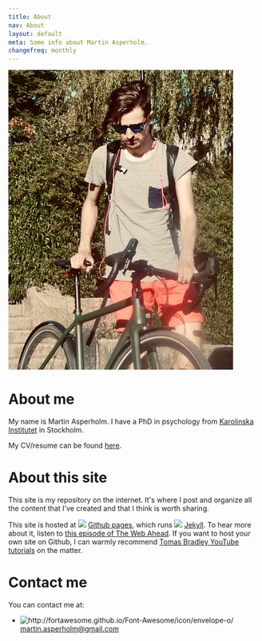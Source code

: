 ```yaml
---
title: About
nav: About
layout: default
meta: Some info about Martin Asperholm.
changefreq: monthly
---
```


<div class="imgTop">
<img class="profile" src="/images/Martin.jpg" alt="Profile picture of Martin Asperholm.">
</div>

# About me
My name is Martin Asperholm. I have a PhD in psychology from [Karolinska Institutet](http://ki.se/en/startpage) in Stockholm.

My CV/resume can be found [here](cv.html).

# About this site
This site is my repository on the internet. It's where I post and organize all the content that I've created and that I think is worth sharing.

This site is hosted at <img src="/images/GithubLogo.svg" class="icon"> [Github pages](https://pages.github.com/), which runs <img src="/images/JekyllIcon.svg" class="iconJekyll"> [Jekyll](http://jekyllrb.com/). To hear more about it, listen to [this episode of The Web Ahead](https://thewebahead.net/54). If you want to host your own site on Github, I can warmly recommend [Tomas Bradley YouTube tutorials](https://www.youtube.com/playlist?list=PLWjCJDeWfDdfVEcLGAfdJn_HXyM4Y7_k-) on the matter.

# Contact me
You can contact me at:
<ul class="bulletsWithoutBullets">
	<li><img src="/images/Mail.svg" title="http://fortawesome.github.io/Font-Awesome/icon/envelope-o/" class="icon"> <a href="mailto:martin.asperholm@gmail.com">martin.asperholm@gmail.com</a></li>
</ul>
